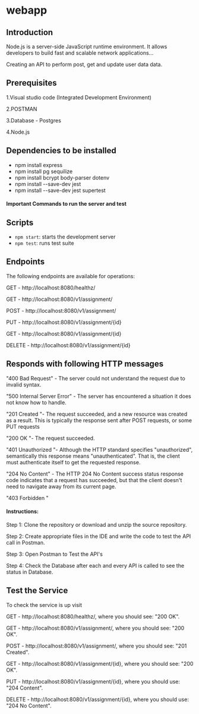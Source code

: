# webapp
## Introduction
Node.js is a server-side JavaScript runtime environment. It allows developers to build fast and scalable network applications...

Creating an API to perform post, get and update user data data.  

## Prerequisites

1.Visual studio code (Integrated Development Environment)

2.POSTMAN

3.Database - Postgres

4.Node.js

## Dependencies to be installed 

- npm install express 
- npm install pg sequilize 
- npm install bcrypt body-parser dotenv
- npm install --save-dev jest
- npm install --save-dev jest supertest

<h4>Important Commands to run the server and test</h4>

## Scripts
- `npm start`: starts the development server
- `npm test`: runs test suite

## Endpoints
The following endpoints are available for operations:

GET - http://localhost:8080/healthz/

GET - http://localhost:8080/v1/assignment/

POST - http://localhost:8080/v1/assignment/

PUT - http://localhost:8080/v1/assignment/{id}

GET - http://localhost:8080/v1/assignment/{id}

DELETE - http://localhost:8080/v1/assignment/{id}


## Responds with following HTTP messages

"400 Bad Request" - The server could not understand the request due to invalid syntax.

"500 Internal Server Error" - The server has encountered a situation it does not know how to handle.

"201 Created "- The request succeeded, and a new resource was created as a result. This is typically the response sent after POST requests, or some PUT requests

"200 OK "- The request succeeded.

"401 Unauthorized "- Although the HTTP standard specifies "unauthorized", semantically this response means "unauthenticated". That is, the client must authenticate itself to get the requested response.

"204 No Content" - The HTTP 204 No Content success status response code indicates that a request has succeeded, but that the client doesn't need to navigate away from its current page.

"403 Forbidden "


<h4>Instructions:</h4>
Step 1: Clone the repository or download and unzip the source repository.

Step 2: Create appropriate files in the IDE and write the code to test the API call in Postman.

Step 3: Open Postman to Test the API's

Step 4: Check the Database after each and every API is called to see the status in Database.

## Test the Service
To check the service is up visit

GET - http://localhost:8080/healthz/, where you should see: "200 OK".

GET - http://localhost:8080/v1/assignment/, where you should see: "200 OK".

POST - http://localhost:8080/v1/assignment/, where you should see: "201 Created".

GET - http://localhost:8080/v1/assignment/{id}, where you should see: "200 OK".

PUT - http://localhost:8080/v1/assignment/{id}, where you should use: "204 Content".

DELETE - http://localhost:8080/v1/assignment/{id}, where you should use: "204 No Content".

